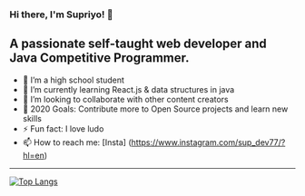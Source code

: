 
### Hi there, I'm Supriyo! 👋

## A passionate self-taught web developer and Java Competitive Programmer.

- 🔭 I’m a high school student
- 🌱 I’m currently learning React.js & data structures in java
- 👯 I’m looking to collaborate with other content creators
- 🥅 2020 Goals: Contribute more to Open Source projects and learn new skills
- ⚡ Fun fact: I love ludo
- 📫 How to reach me: [Insta] (https://www.instagram.com/sup_dev77/?hl=en)


---
[![Top Langs](https://github-readme-stats.vercel.app/api/top-langs/?username=Supsource&layout=compact)](https://github.com/Supsource
)

